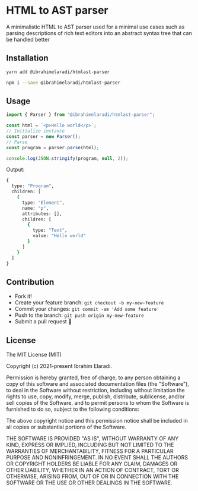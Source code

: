 # HTML to AST parser

A minimalistic HTML to AST parser used for a minimal use cases such as parsing descriptions of rich text editors into an abstract syntax tree that can be handled better

## Installation

```bash
yarn add @ibrahimelaradi/htmlast-parser
```

```bash
npm i --save @ibrahimelaradi/htmlast-parser
```

## Usage

```typescript
import { Parser } from "@ibrahimelaradi/htmlast-parser";

const html = `<p>Hello world</p>`;
// Initialize instance
const parser = new Parser();
// Parse
const program = parser.parse(html);

console.log(JSON.stringify(program, null, 2));
```

Output:

```bash
{
  type: "Program",
  children: [
    {
      type: "Element",
      name: "p",
      attributes: [],
      children: [
        {
          type: "Text",
          value: "Hello world"
        }
      ]
    }
  ]
}
```

## Contribution

- Fork it!
- Create your feature branch: `git checkout -b my-new-feature`
- Commit your changes: `git commit -am 'Add some feature'`
- Push to the branch: `git push origin my-new-feature`
- Submit a pull request 🎉

## License

The MIT License (MIT)

Copyright (c) 2021-present Ibrahim Elaradi.

Permission is hereby granted, free of charge, to any person obtaining a copy
of this software and associated documentation files (the "Software"), to deal
in the Software without restriction, including without limitation the rights
to use, copy, modify, merge, publish, distribute, sublicense, and/or sell
copies of the Software, and to permit persons to whom the Software is
furnished to do so, subject to the following conditions:

The above copyright notice and this permission notice shall be included in all
copies or substantial portions of the Software.

THE SOFTWARE IS PROVIDED "AS IS", WITHOUT WARRANTY OF ANY KIND, EXPRESS OR
IMPLIED, INCLUDING BUT NOT LIMITED TO THE WARRANTIES OF MERCHANTABILITY,
FITNESS FOR A PARTICULAR PURPOSE AND NONINFRINGEMENT. IN NO EVENT SHALL THE
AUTHORS OR COPYRIGHT HOLDERS BE LIABLE FOR ANY CLAIM, DAMAGES OR OTHER
LIABILITY, WHETHER IN AN ACTION OF CONTRACT, TORT OR OTHERWISE, ARISING FROM,
OUT OF OR IN CONNECTION WITH THE SOFTWARE OR THE USE OR OTHER DEALINGS IN THE
SOFTWARE.
